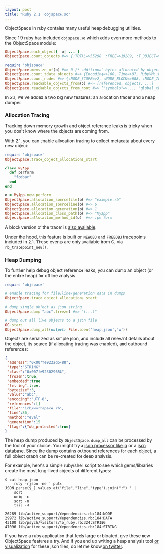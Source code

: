 ```yaml
---
layout: post
title: "Ruby 2.1: objspace.so"
---
```


ObjectSpace in ruby contains many useful heap debugging utilities.

Since 1.9 ruby has included `objspace.so` which adds even more methods to the ObjectSpace module:

``` ruby
ObjectSpace.each_object{ |o| ... }
ObjectSpace.count_objects #=> {:TOTAL=>55298, :FREE=>10289, :T_OBJECT=>3371, ...}

require 'objspace'
ObjectSpace.memsize_of(o) #=> 0 /* additional bytes allocated by object */
ObjectSpace.count_tdata_objects #=> {Encoding=>100, Time=>87, RubyVM::Env=>17, ...}
ObjectSpace.count_nodes #=> {:NODE_SCOPE=>2, :NODE_BLOCK=>688, :NODE_IF=>9, ...}
ObjectSpace.reachable_objects_from(o) #=> [referenced, objects, ...]
ObjectSpace.reachable_objects_from_root #=> {"symbols"=>..., "global_tbl"=>...} /* in 2.1 */
```

In 2.1, we've added a two big new features: an allocation tracer and a heap dumper.

### Allocation Tracing

Tracking down memory growth and object reference leaks is tricky when you don't know where the objects are coming from.

With 2.1, you can enable allocation tracing to collect metadata about every new object:

``` ruby
require 'objspace'
ObjectSpace.trace_object_allocations_start

class MyApp
  def perform
    "foobar"
  end
end

o = MyApp.new.perform
ObjectSpace.allocation_sourcefile(o) #=> "example.rb"
ObjectSpace.allocation_sourceline(o) #=> 6
ObjectSpace.allocation_generation(o) #=> 1
ObjectSpace.allocation_class_path(o) #=> "MyApp"
ObjectSpace.allocation_method_id(o)  #=> :perform
```

A block version of the tracer is [also available](http://ruby-doc.org/stdlib-2.1.0/libdoc/objspace/rdoc/ObjectSpace.html#method-c-trace_object_allocations).

Under the hood, this feature is built on `NEWOBJ` and `FREEOBJ` tracepoints included in 2.1. These events are only available from C, via `rb_tracepoint_new()`.

### Heap Dumping

To further help debug object reference leaks, you can dump an object (or the entire heap) for offline analysis.

``` ruby
require 'objspace'

# enable tracing for file/line/generation data in dumps
ObjectSpace.trace_object_allocations_start

# dump single object as json string
ObjectSpace.dump("abc".freeze) #=> "{...}"

# dump out all live objects to a json file
GC.start
ObjectSpace.dump_all(output: File.open('heap.json','w'))
```

Objects are serialized as simple json, and include all relevant details about the object, its source (if allocating tracing was enabled), and outbound references:

``` json
{
 "address":"0x007fe9232d5488",
 "type":"STRING",
 "class":"0x007fe923029658",
 "frozen":true,
 "embedded":true,
 "fstring":true,
 "bytesize":3,
 "value":"abc",
 "encoding":"UTF-8",
 "references":[],
 "file":"irb/workspace.rb",
 "line":86,
 "method":"eval",
 "generation":15,
 "flags":{"wb_protected":true}
}
```

The heap dump produced by `ObjectSpace.dump_all` can be processed by the tool of your choice. You might try a [json processor like jq](http://stedolan.github.io/jq/) or a [json database](http://www.rethinkdb.com/). Since the dump contains outbound references for each object, a full object graph can be re-created for deep analysis.

For example, here's a simple ruby/shell script to see which gems/libraries create the most long-lived objects of different types:

``` console
$ cat heap.json |
    ruby -rjson -ne ' puts JSON.parse($_).values_at("file","line","type").join(":") ' |
    sort        |
    uniq -c     |
    sort -n     |
    tail -4

26289 lib/active_support/dependencies.rb:184:NODE
29972 lib/active_support/dependencies.rb:184:DATA
43100 lib/psych/visitors/to_ruby.rb:324:STRING
47096 lib/active_support/dependencies.rb:184:STRING
```

If you have a ruby application that feels large or bloated, give these new ObjectSpace features a try. And if you end up writing a heap analysis tool [or visualization](http://arborjs.org) for these json files, do let me know [on twitter](https://twitter.com/tmm1).
